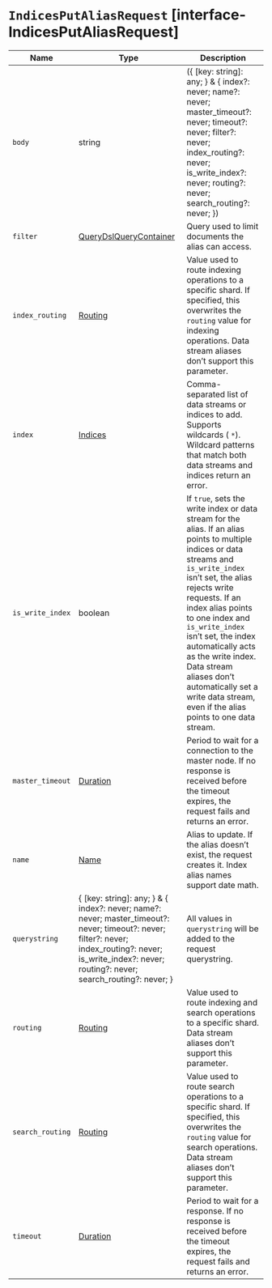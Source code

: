 # `IndicesPutAliasRequest` [interface-IndicesPutAliasRequest]

| Name | Type | Description |
| - | - | - |
| `body` | string | ({ [key: string]: any; } & { index?: never; name?: never; master_timeout?: never; timeout?: never; filter?: never; index_routing?: never; is_write_index?: never; routing?: never; search_routing?: never; }) | All values in `body` will be added to the request body. |
| `filter` | [QueryDslQueryContainer](./QueryDslQueryContainer.md) | Query used to limit documents the alias can access. |
| `index_routing` | [Routing](./Routing.md) | Value used to route indexing operations to a specific shard. If specified, this overwrites the `routing` value for indexing operations. Data stream aliases don’t support this parameter. |
| `index` | [Indices](./Indices.md) | Comma-separated list of data streams or indices to add. Supports wildcards ( `*`). Wildcard patterns that match both data streams and indices return an error. |
| `is_write_index` | boolean | If `true`, sets the write index or data stream for the alias. If an alias points to multiple indices or data streams and `is_write_index` isn’t set, the alias rejects write requests. If an index alias points to one index and `is_write_index` isn’t set, the index automatically acts as the write index. Data stream aliases don’t automatically set a write data stream, even if the alias points to one data stream. |
| `master_timeout` | [Duration](./Duration.md) | Period to wait for a connection to the master node. If no response is received before the timeout expires, the request fails and returns an error. |
| `name` | [Name](./Name.md) | Alias to update. If the alias doesn’t exist, the request creates it. Index alias names support date math. |
| `querystring` | { [key: string]: any; } & { index?: never; name?: never; master_timeout?: never; timeout?: never; filter?: never; index_routing?: never; is_write_index?: never; routing?: never; search_routing?: never; } | All values in `querystring` will be added to the request querystring. |
| `routing` | [Routing](./Routing.md) | Value used to route indexing and search operations to a specific shard. Data stream aliases don’t support this parameter. |
| `search_routing` | [Routing](./Routing.md) | Value used to route search operations to a specific shard. If specified, this overwrites the `routing` value for search operations. Data stream aliases don’t support this parameter. |
| `timeout` | [Duration](./Duration.md) | Period to wait for a response. If no response is received before the timeout expires, the request fails and returns an error. |
